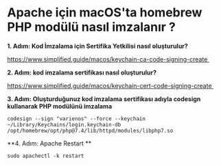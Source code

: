 # Apache için macOS'ta homebrew PHP modülü nasıl imzalanır ?

**1. Adım: Kod İmzalama için Sertifika Yetkilisi nasıl oluşturulur?** 

https://www.simplified.guide/macos/keychain-ca-code-signing-create 

**2. Adım: kod imzalama sertifikası nasıl oluşturulur?** 

https://www.simplified.guide/macos/keychain-cert-code-signing-create 

**3. Adım: Oluşturduğunuz kod imzalama sertifikası adıyla codesign kullanarak PHP modülünü imzalama**

`codesign --sign "varienos" --force --keychain ~/Library/Keychains/login.keychain-db /opt/homebrew/opt/php@7.4/lib/httpd/modules/libphp7.so`

**4. Adım: Apache Restart **

`sudo apachectl -k restart`

